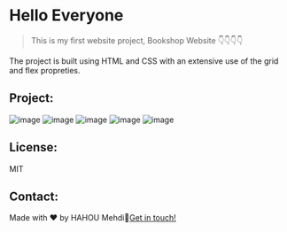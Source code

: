 # Hello Everyone


>  This is my first website project, Bookshop Website
👇👇👇👇


The project is built using HTML and CSS with an extensive use of the grid and flex propreties.

## Project:

![image](https://user-images.githubusercontent.com/43727159/193411379-b29c1a7a-c054-44cd-ac14-6b5fd03a5455.png)
![image](https://user-images.githubusercontent.com/43727159/193411401-c9448b20-6a96-41fb-b07d-f6cefcce0e89.png)
![image](https://user-images.githubusercontent.com/43727159/193411422-fe86a200-dfc0-48a5-b4be-1d350d48a6ba.png)
![image](https://user-images.githubusercontent.com/43727159/193411435-0bab4a47-ddc2-4f5e-a8c4-3a9e8dade68a.png)
![image](https://user-images.githubusercontent.com/43727159/193411448-d192e00c-ceeb-497b-97f0-337981a7b799.png)


## License:

MIT

## Contact:
Made with ♥ by HAHOU Mehdi👋[Get in touch!](https://www.linkedin.com/in/mehdi-hahou-170b161a3/)

